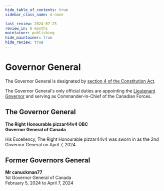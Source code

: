 ```yaml
---
hide_table_of_contents: true
sidebar_class_name: d-none

last_review: 2024-07-25
review_in: 6 months
maintainer: publishing
hide_maintainer: true
hide_review: true
---
```


# Governor General

The Governor General is designated by [section 4 of the Constitution Act](https://github.com/British-Columbia/Kings-Printer/blob/main/Laws/Constitution%20Act/Consolidated.md#executive-power).

The Governor General's only official duties are appointing the [Lieutenant Governor](/gov/lieutenant-governor) and serving as Commander-in-Chief of the Canadian Forces.

## The Governor General

**The Right Honourable pizzar44v4 OBC**
<br/>**Governor General of Canada**

His Excellency, The Right Honourable pizzar44v4 was sworn in as the 2nd Governor General on April 7, 2024.

## Former Governors General

**Mr canuckman77**
<br/>1st Governor General of Canada
<br/>February 5, 2024 to April 7, 2024
